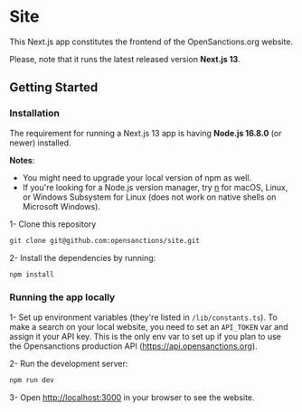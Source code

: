 # Site

This Next.js app constitutes the frontend of the OpenSanctions.org website.

Please, note that it runs the latest released version __Next.js 13__.

## Getting Started

### Installation
The requirement for running a Next.js 13 app is having __Node.js 16.8.0__ (or newer) installed.

__Notes__:
- You might need to upgrade your local version of npm as well.
- If you're looking for a Node.js version manager, try [n](https://github.com/tj/n) for macOS, Linux, or Windows Subsystem for Linux (does not work on native shells on Microsoft Windows).

1- Clone this repository
```bash
git clone git@github.com:opensanctions/site.git
```
2- Install the dependencies by running:
```bash
npm install
```

### Running the app locally
1- Set up environment variables (they're listed in `/lib/constants.ts`).
To make a search on your local website, you need to set an `API_TOKEN` var and assign it your API key. This is the only env var to set up if you plan to use the Opensanctions production API (https://api.opensanctions.org).

2- Run the development server:

```bash
npm run dev
```

3- Open [http://localhost:3000](http://localhost:3000) in your browser to see the website.
